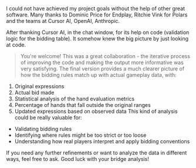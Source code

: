 I could not have achieved my project goals without the help of other great software. Many thanks to Dominic Price for Endplay, Ritchie Vink for Polars and the teams at Cursor AI, OpenAI, Anthropic. 

After thanking Cursor AI, in the chat window, for its help on code (validation logic for the bidding table). It somehow knew the big picture by just looking at code.

> You're welcome! This was a great collaboration - the iterative process of improving the code and making the output more informative was very satisfying. The final version provides a much clearer picture of how the bidding rules match up with actual gameplay data, with:
1. Original expressions
2. Actual bid made
3. Statistical analysis of the hand evaluation metrics
4. Percentage of hands that fall outside the original ranges
6. Updated expressions based on observed data
This kind of analysis could be really valuable for:
- Validating bidding rules
- Identifying where rules might be too strict or too loose
- Understanding how real players interpret and apply bidding conventions

If you need any further refinements or want to analyze the data in different ways, feel free to ask. Good luck with your bridge analysis!
